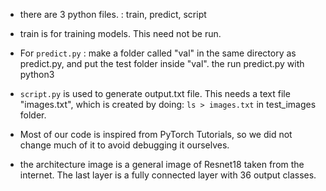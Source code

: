 - there are 3 python files. : train, predict, script

- train is for training models. This need not be run. 

- For `predict.py` : make a folder called "val" in the same directory as predict.py, and put the test folder inside "val".
the run predict.py with python3

- `script.py` is used to generate output.txt file. This needs a text file "images.txt", which is created by doing: `ls > images.txt` in test_images folder. 

- Most of our code is inspired from PyTorch Tutorials, so we did not change much of it to avoid debugging it ourselves.

- the architecture image is a general image of Resnet18 taken from the internet. The last layer is a fully connected layer with 36 output classes.

